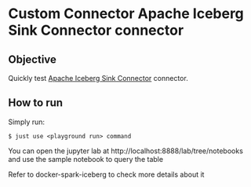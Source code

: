 # Custom Connector Apache Iceberg Sink Connector connector



## Objective

Quickly test [Apache Iceberg Sink Connector](https://github.com/tabular-io/iceberg-kafka-connect?tab=readme-ov-file) connector.




## How to run

Simply run:

```
$ just use <playground run> command 
```

You can open the jupyter lab at http://localhost:8888/lab/tree/notebooks and use the sample notebook to query the table

Refer to docker-spark-iceberg to check more details about it